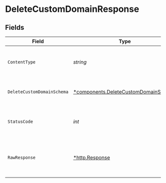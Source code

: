 # DeleteCustomDomainResponse


## Fields

| Field                                                                                       | Type                                                                                        | Required                                                                                    | Description                                                                                 |
| ------------------------------------------------------------------------------------------- | ------------------------------------------------------------------------------------------- | ------------------------------------------------------------------------------------------- | ------------------------------------------------------------------------------------------- |
| `ContentType`                                                                               | *string*                                                                                    | :heavy_check_mark:                                                                          | HTTP response content type for this operation                                               |
| `DeleteCustomDomainSchema`                                                                  | [*components.DeleteCustomDomainSchema](../../models/components/deletecustomdomainschema.md) | :heavy_minus_sign:                                                                          | Custom domain successfuly removed                                                           |
| `StatusCode`                                                                                | *int*                                                                                       | :heavy_check_mark:                                                                          | HTTP response status code for this operation                                                |
| `RawResponse`                                                                               | [*http.Response](https://pkg.go.dev/net/http#Response)                                      | :heavy_minus_sign:                                                                          | Raw HTTP response; suitable for custom response parsing                                     |